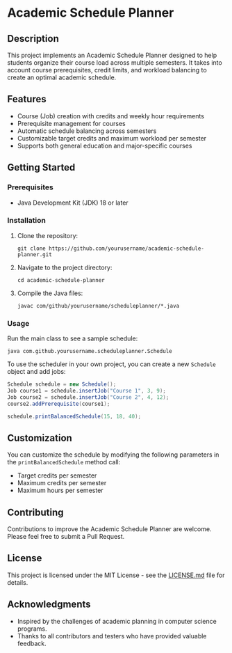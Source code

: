# Academic Schedule Planner

## Description
This project implements an Academic Schedule Planner designed to help students organize their course load across multiple semesters. It takes into account course prerequisites, credit limits, and workload balancing to create an optimal academic schedule.

## Features
- Course (Job) creation with credits and weekly hour requirements
- Prerequisite management for courses
- Automatic schedule balancing across semesters
- Customizable target credits and maximum workload per semester
- Supports both general education and major-specific courses

## Getting Started

### Prerequisites
- Java Development Kit (JDK) 18 or later

### Installation
1. Clone the repository:
   ```
   git clone https://github.com/yourusername/academic-schedule-planner.git
   ```
2. Navigate to the project directory:
   ```
   cd academic-schedule-planner
   ```
3. Compile the Java files:
   ```
   javac com/github/yourusername/scheduleplanner/*.java
   ```

### Usage
Run the main class to see a sample schedule:
```
java com.github.yourusername.scheduleplanner.Schedule
```

To use the scheduler in your own project, you can create a new `Schedule` object and add jobs:

```java
Schedule schedule = new Schedule();
Job course1 = schedule.insertJob("Course 1", 3, 9);
Job course2 = schedule.insertJob("Course 2", 4, 12);
course2.addPrerequisite(course1);

schedule.printBalancedSchedule(15, 18, 40);
```

## Customization
You can customize the schedule by modifying the following parameters in the `printBalancedSchedule` method call:
- Target credits per semester
- Maximum credits per semester
- Maximum hours per semester

## Contributing
Contributions to improve the Academic Schedule Planner are welcome. Please feel free to submit a Pull Request.

## License
This project is licensed under the MIT License - see the [LICENSE.md](LICENSE.md) file for details.

## Acknowledgments
- Inspired by the challenges of academic planning in computer science programs.
- Thanks to all contributors and testers who have provided valuable feedback.
